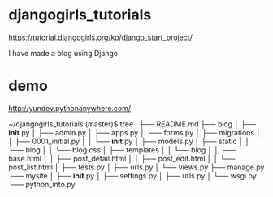 # djangogirls_tutorials
https://tutorial.djangogirls.org/ko/django_start_project/

I have made a blog using Django.

# demo
http://yundev.pythonanywhere.com/

~/djangogirls_tutorials (master)$ tree
.
├── README.md
├── blog
│   ├── __init__.py
│   ├── admin.py
│   ├── apps.py
│   ├── forms.py
│   ├── migrations
│   │   ├── 0001_initial.py
│   │   └── __init__.py
│   ├── models.py
│   ├── static
│   │   └── blog
│   │       └── blog.css
│   ├── templates
│   │   └── blog
│   │       ├── base.html
│   │       ├── post_detail.html
│   │       ├── post_edit.html
│   │       └── post_list.html
│   ├── tests.py
│   ├── urls.py
│   └── views.py
├── manage.py
├── mysite
│   ├── __init__.py
│   ├── settings.py
│   ├── urls.py
│   └── wsgi.py
└── python_into.py
